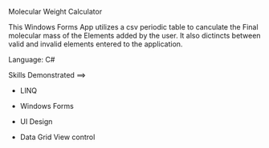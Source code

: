 Molecular Weight Calculator

This Windows Forms App utilizes a csv periodic table to canculate the Final molecular mass of the Elements added by the user.
It also dictincts between valid and invalid elements entered to the application.

Language: C#

Skills Demonstrated ==>

- LINQ

- Windows Forms

- UI Design

- Data Grid View control
